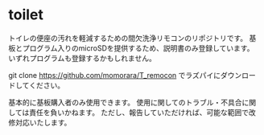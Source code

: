 # toilet
トイレの便座の汚れを軽減するための間欠洗浄リモコンのリポジトリです。
基板とプログラム入りのmicroSDを提供するため、説明書のみ登録しています。
いずれプログラムも登録するかもしれません。

git clone https://github.com/momorara/T_remocon でラズパイにダウンロードしてください。

基本的に基板購入者のみ使用できます。 
使用に関してのトラブル・不具合に関しては責任を負いかねます。 
ただし、報告していただければ、可能な範囲で改修対応いたします。
